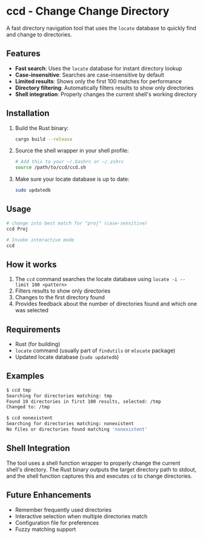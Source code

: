 # ccd - Change Change Directory

A fast directory navigation tool that uses the `locate` database to quickly find and change to directories.

## Features

- **Fast search**: Uses the `locate` database for instant directory lookup
- **Case-insensitive**: Searches are case-insensitive by default
- **Limited results**: Shows only the first 100 matches for performance
- **Directory filtering**: Automatically filters results to show only directories
- **Shell integration**: Properly changes the current shell's working directory

## Installation

1. Build the Rust binary:
   ```bash
   cargo build --release
   ```

2. Source the shell wrapper in your shell profile:
   ```bash
   # Add this to your ~/.bashrc or ~/.zshrc
   source /path/to/ccd/ccd.sh
   ```

3. Make sure your locate database is up to date:
   ```bash
   sudo updatedb
   ```

## Usage

```bash
# change into best match for "proj" (case-sensitive)
ccd Proj

# Invoke interactive mode
ccd
```

## How it works

1. The `ccd` command searches the locate database using `locate -i --limit 100 <pattern>`
2. Filters results to show only directories
3. Changes to the first directory found
4. Provides feedback about the number of directories found and which one was selected

## Requirements

- Rust (for building)
- `locate` command (usually part of `findutils` or `mlocate` package)
- Updated locate database (`sudo updatedb`)

## Examples

```bash
$ ccd tmp
Searching for directories matching: tmp
Found 19 directories in first 100 results, selected: /tmp
Changed to: /tmp

$ ccd nonexistent
Searching for directories matching: nonexistent
No files or directories found matching 'nonexistent'
```

## Shell Integration

The tool uses a shell function wrapper to properly change the current shell's directory. The Rust binary outputs the target directory path to stdout, and the shell function captures this and executes `cd` to change directories.

## Future Enhancements

- Remember frequently used directories
- Interactive selection when multiple directories match
- Configuration file for preferences
- Fuzzy matching support
